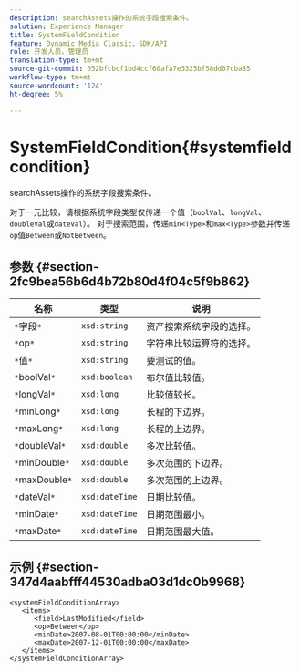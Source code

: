 ```yaml
---
description: searchAssets操作的系统字段搜索条件。
solution: Experience Manager
title: SystemFieldCondition
feature: Dynamic Media Classic，SDK/API
role: 开发人员，管理员
translation-type: tm+mt
source-git-commit: 052bfcbcf1bd4ccf60afa7e3325bf58dd07cba85
workflow-type: tm+mt
source-wordcount: '124'
ht-degree: 5%

---
```



# SystemFieldCondition{#systemfieldcondition}

searchAssets操作的系统字段搜索条件。

对于一元比较，请根据系统字段类型仅传递一个值（`boolVal`、`longVal`、`doubleVal`或`dateVal`）。 对于搜索范围，传递`min<Type>`和`max<Type>`参数并传递`op`值`Between`或`NotBetween`。

## 参数 {#section-2fc9bea56b6d4b72b80d4f04c5f9b862}

| 名称 | 类型 | 说明 |
|---|---|---|
| `*`字段`*` | `xsd:string` | 资产搜索系统字段的选择。 |
| `*`op`*` | `xsd:string` | 字符串比较运算符的选择。 |
| `*`值`*` | `xsd:string` | 要测试的值。 |
| `*`boolVal`*` | `xsd:boolean` | 布尔值比较值。 |
| `*`longVal`*` | `xsd:long` | 比较值较长。 |
| `*`minLong`*` | `xsd:long` | 长程的下边界。 |
| `*`maxLong`*` | `xsd:long` | 长程的上边界。 |
| `*`doubleVal`*` | `xsd:double` | 多次比较值。 |
| `*`minDouble`*` | `xsd:double` | 多次范围的下边界。 |
| `*`maxDouble`*` | `xsd:double` | 多次范围的上边界。 |
| `*`dateVal`*` | `xsd:dateTime` | 日期比较值。 |
| `*`minDate`*` | `xsd:dateTime` | 日期范围最小。 |
| `*`maxDate`*` | `xsd:dateTime` | 日期范围最大值。 |

## 示例 {#section-347d4aabfff44530adba03d1dc0b9968}

```
<systemFieldConditionArray>
   <items>
      <field>LastModified</field>
      <op>Between</op>
      <minDate>2007-08-01T00:00:00</minDate>
      <maxDate>2007-12-01T00:00:00</maxDate>
   </items>
</systemFieldConditionArray>
```

